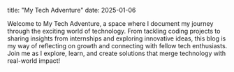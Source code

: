 title: "My Tech Adventure"
date: 2025-01-06

Welcome to My Tech Adventure, a space where I document my journey through the exciting world of technology. From tackling coding projects to sharing insights from internships and exploring innovative ideas, this blog is my way of reflecting on growth and connecting with fellow tech enthusiasts. Join me as I explore, learn, and create solutions that merge technology with real-world impact!
